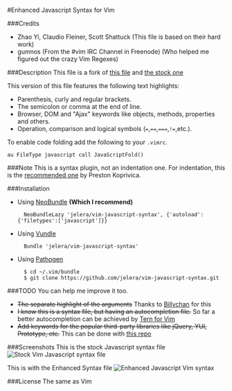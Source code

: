 #Enhanced Javascript Syntax for Vim

###Credits
- Zhao Yi, Claudio Fleiner, Scott Shattuck (This file is based on their hard work)
- gumnos (From the #vim IRC Channel in Freenode) (Who helped me figured out the crazy Vim Regexes)

###Description
This file is a fork of [this file](http://www.vim.org/scripts/script.php?script_id=1491) and [the stock one](http://fleiner.com/vim/download.html)

This version of this file features the following text highlights:

- Parenthesis, curly and regular brackets.
- The semicolon or comma at the end of line.
- Browser, DOM and "Ajax" keywords like objects, methods, properties and others.
- Operation, comparison and logical symbols (`=`,`==`,`===`,`!=`,etc.).

To enable code folding add the following to your `.vimrc`.

    au FileType javascript call JavaScriptFold()

###Note
This is a syntax plugin, not an indentation one. For indentation, this is the [recommended one](https://github.com/vim-scripts/JavaScript-Indent) by Preston Koprivica.

###Installation
- Using [NeoBundle](https://github.com/Shougo/neobundle.vim) **(Which I recommend)**

		NeoBundleLazy 'jelera/vim-javascript-syntax', {'autoload':{'filetypes':['javascript']}}

- Using [Vundle](https://github.com/gmarik/vundle)

		Bundle 'jelera/vim-javascript-syntax'

- Using [Pathogen](https://github.com/tpope/vim-pathogen)

		$ cd ~/.vim/bundle
		$ git clone https://github.com/jelera/vim-javascript-syntax.git
	

###TODO
You can help me improve it too.

- ~~The separate highlight of the arguments~~ Thanks to [Billychan](https://github.com/jelera/vim-javascript-syntax/commit/b03f40ff6ddf605ac146634a651632d6c1e8a50b) for this
- ~~I know this is a syntax file, but having an autocompletion file.~~ So far a better autocompletion can be achieved by [Tern for Vim](https://github.com/marijnh/tern_for_vim)
- ~~Add keywords for the popular third-party libraries like jQuery, YUI, Prototype, etc.~~ This can be done with [this repo](https://github.com/othree/javascript-libraries-syntax.vim)

###Screenshots
This is the stock Javascript syntax file
![Stock Vim Javascript syntax file](http://i.imgur.com/bfQD7.png)

This is with the Enhanced Syntax file
![Enhanced Javascript Vim syntax](http://i.imgur.com/Tezu3.png)

###License
The same as Vim
